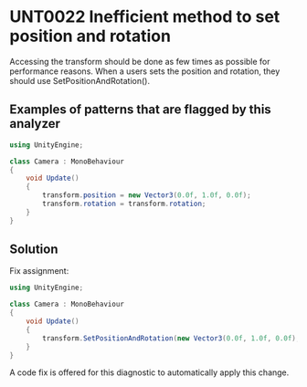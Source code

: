 # UNT0022 Inefficient method to set position and rotation 

Accessing the transform should be done as few times as possible for performance reasons. When a users sets the position and rotation, they should use SetPositionAndRotation().

## Examples of patterns that are flagged by this analyzer

```csharp
using UnityEngine;

class Camera : MonoBehaviour
{
    void Update()
    {
        transform.position = new Vector3(0.0f, 1.0f, 0.0f);
        transform.rotation = transform.rotation;
    }
}
```

## Solution

Fix assignment:

```csharp
using UnityEngine;

class Camera : MonoBehaviour
{
    void Update()
    {
        transform.SetPositionAndRotation(new Vector3(0.0f, 1.0f, 0.0f), transform.rotation);
    }
}
```

A code fix is offered for this diagnostic to automatically apply this change.
